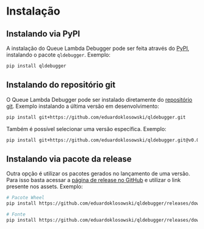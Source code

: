 # Instalação

## Instalando via PyPI

A instalação do Queue Lambda Debugger pode ser feita através do [PyPI](https://pypi.org/), instalando o pacote `qldebugger`. Exemplo:

```sh
pip install qldebugger
```

## Instalando do repositório git

O Queue Lambda Debugger pode ser instalado diretamente do [repositório git](https://github.com/eduardoklosowski/qldebugger). Exemplo instalando a última versão em desenvolvimento:

```sh
pip install git+https://github.com/eduardoklosowski/qldebugger.git
```

Também é possível selecionar uma versão específica. Exemplo:

```sh
pip install git+https://github.com/eduardoklosowski/qldebugger.git@v0.0.0
```

## Instalando via pacote da release

Outra opção é utilizar os pacotes gerados no lançamento de uma versão. Para isso basta acessar a [página de release no GitHub](https://github.com/eduardoklosowski/qldebugger/releases) e utilizar o link presente nos assets. Exemplo:

```sh
# Pacote Wheel
pip install https://github.com/eduardoklosowski/qldebugger/releases/download/v0.0.0/qldebugger-0.0.0-py3-none-any.whl

# Fonte
pip install https://github.com/eduardoklosowski/qldebugger/releases/download/v0.0.0/qldebugger-0.0.0.tar.gz
```
